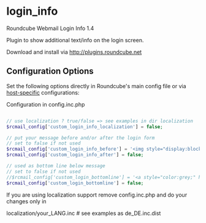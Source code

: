 login_info
==========

Roundcube Webmail Login Info 1.4

Plugin to show additional text/info on the login screen.

Download and install via http://plugins.roundcube.net

Configuration Options
---------------------

Set the following options directly in Roundcube's main config file or via 
[host-specific](http://trac.roundcube.net/wiki/Howto_Config/Multidomains) configurations:


Configuration in config.inc.php
```php

// use localization ? true/false => see examples in dir localization
$rcmail_config['custom_login_info_localization'] = false;

// put your message before and/or after the login form
// set to false if not used
$rcmail_config['custom_login_info_before'] = '<img style="display:block;margin-left:auto;margin-right:auto;" src="plugins/login_info/media/plugin_login_info.png" />';
$rcmail_config['custom_login_info_after'] = false;

// used as bottom line below message
// set to false if not used
//$rcmail_config['custom_login_bottomline'] = '<a style="color:grey;" href="http://www.your-dmain.world">This service is managed by YOU</a>';
$rcmail_config['custom_login_bottomline'] = false;
```

If you are using localization support remove config.inc.php and do your changes only in

localization/your_LANG.inc    # see examples as de_DE.inc.dist

